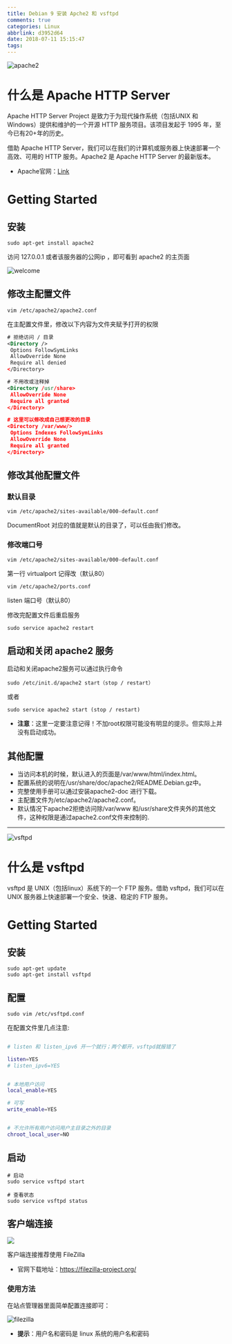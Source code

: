 ```yaml
---
title: Debian 9 安装 Apche2 和 vsftpd
comments: true
categories: Linux
abbrlink: d3952d64
date: 2018-07-11 15:15:47
tags:
---
```


![apache2](https://www.apache.org/img/asf_logo.png)

# 什么是 Apache HTTP Server

Apache HTTP Server Project 是致力于为现代操作系统（包括UNIX 和 Windows）提供和维护的一个开源 HTTP 服务项目。该项目发起于 1995 年，至今已有20+年的历史。

借助 Apache HTTP Server，我们可以在我们的计算机或服务器上快速部署一个高效、可用的 HTTP 服务。Apache2 是 Apache HTTP Server 的最新版本。

- Apache官网：[Link](http://httpd.apache.org/)

# Getting Started

## 安装

```shell
sudo apt-get install apache2
```

访问 127.0.0.1 或者该服务器的公网ip ，即可看到 apache2 的主页面

![welcome](../../../../images/Linux/Apache2Welcome.png)


<!--more-->

## 修改主配置文件

```shell
vim /etc/apache2/apache2.conf
```

在主配置文件里，修改以下内容为文件夹赋予打开的权限

```xml
# 拒绝访问 / 目录
<Directory />
 Options FollowSymLinks
 AllowOverride None
 Require all denied
</Directory>

# 不用改或注释掉
<Directory /usr/share>
 AllowOverride None
 Require all granted
</Directory>

# 这里可以修改成自己想更改的目录
<Directory /var/www/>
 Options Indexes FollowSymLinks
 AllowOverride None
 Require all granted
</Directory>
```

## 修改其他配置文件

### 默认目录

```
vim /etc/apache2/sites-available/000-default.conf
```

DocumentRoot 对应的值就是默认的目录了，可以任由我们修改。


### 修改端口号

```
vim /etc/apache2/sites-available/000-default.conf
```

第一行 virtualport 记得改（默认80）

```
vim /etc/apache2/ports.conf
```

listen 端口号（默认80）

修改完配置文件后重启服务

```
sudo service apache2 restart
```

## 启动和关闭 apache2 服务

启动和关闭apache2服务可以通过执行命令

```
sudo /etc/init.d/apache2 start（stop / restart）
```

或者

```
sudo service apache2 start (stop / restart)
```

- **注意**：这里一定要注意记得！不加root权限可能没有明显的提示。但实际上并没有启动成功。

## 其他配置

- 当访问本机的时候，默认进入的页面是/var/www/html/index.html。
- 配置系统的说明在/usr/share/doc/apache2/README.Debian.gz中。
- 完整使用手册可以通过安装apache2-doc 进行下载。
- 主配置文件为/etc/apache2/apache2.conf。
- 默认情况下apache2拒绝访问除/var/www 和/usr/share文件夹外的其他文件，这种权限是通过apache2.conf文件来控制的.

---

![vsftpd](../../../../images/Linux/vsftpd.jpg)

# 什么是 vsftpd

vsftpd 是 UNIX（包括linux）系统下的一个 FTP 服务。借助 vsftpd，我们可以在 UNIX 服务器上快速部署一个安全、快速、稳定的 FTP 服务。


# Getting Started

## 安装

```
sudo apt-get update
sudo apt-get install vsftpd
```


## 配置

```
sudo vim /etc/vsftpd.conf
```

在配置文件里几点注意:

```bash

# listen 和 listen_ipv6 开一个就行；两个都开，vsftpd就报错了

listen=YES
# listen_ipv6=YES


# 本地用户访问
local_enable=YES

# 可写
write_enable=YES


# 不允许所有用户访问用户主目录之外的目录
chroot_local_user=NO

```

## 启动

```
# 启动
sudo service vsftpd start

# 查看状态
sudo service vsftpd status
```

## 客户端连接

![](https://www.filezilla.cn/wp-content/uploads/2015/03/logo-300x138.png)

客户端连接推荐使用 FileZilla

- 官网下载地址：https://filezilla-project.org/

### 使用方法

在站点管理器里面简单配置连接即可：

![filezilla](../../../../images/Linux/filezilla.png)

- **提示**：用户名和密码是 linux 系统的用户名和密码
